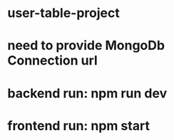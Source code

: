 # user-table-project

# need to provide MongoDb Connection url
# backend run: npm run dev
# frontend run: npm start

